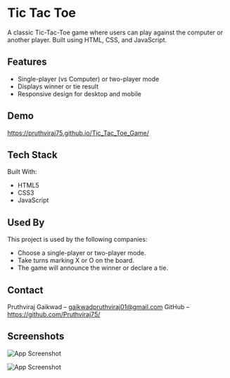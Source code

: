 
# Tic Tac Toe

A classic Tic-Tac-Toe game where users can play against the computer or another player. Built using HTML, CSS, and JavaScript.


## Features

- Single-player (vs Computer) or two-player mode
- Displays winner or tie result
- Responsive design for desktop and mobile


## Demo

https://pruthviraj75.github.io/Tic_Tac_Toe_Game/ 


## Tech Stack

Built With:

- HTML5  
- CSS3  
- JavaScript  

## Used By

This project is used by the following companies:

- Choose a single-player or two-player mode.
- Take turns marking X or O on the board.
- The game will announce the winner or declare a tie.

## Contact

Pruthviraj Gaikwad – gaikwadpruthviraj01@gmail.com
GitHub – https://github.com/Pruthviraj75/
## Screenshots

![App Screenshot](https://i.imgur.com/3Elr50I.png)

![App Screenshot](https://i.imgur.com/R0znJqF.png)


